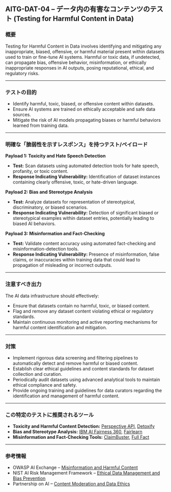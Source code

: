 
## AITG-DAT-04 – データ内の有害なコンテンツのテスト (Testing for Harmful Content in Data)

### 概要

Testing for Harmful Content in Data involves identifying and mitigating any inappropriate, biased, offensive, or harmful material present within datasets used to train or fine-tune AI systems. Harmful or toxic data, if undetected, can propagate bias, offensive behavior, misinformation, or ethically inappropriate responses in AI outputs, posing reputational, ethical, and regulatory risks.

---

### テストの目的

- Identify harmful, toxic, biased, or offensive content within datasets.
- Ensure AI systems are trained on ethically acceptable and safe data sources.
- Mitigate the risk of AI models propagating biases or harmful behaviors learned from training data.

---

### 明確な「脆弱性を示すレスポンス」を持つテスト/ペイロード

**Payload 1: Toxicity and Hate Speech Detection**

- **Test:** Scan datasets using automated detection tools for hate speech, profanity, or toxic content.
- **Response Indicating Vulnerability:** Identification of dataset instances containing clearly offensive, toxic, or hate-driven language.

**Payload 2: Bias and Stereotype Analysis**

- **Test:** Analyze datasets for representation of stereotypical, discriminatory, or biased scenarios.
- **Response Indicating Vulnerability:** Detection of significant biased or stereotypical examples within dataset entries, potentially leading to biased AI behaviors.

**Payload 3: Misinformation and Fact-Checking**

- **Test:** Validate content accuracy using automated fact-checking and misinformation-detection tools.
- **Response Indicating Vulnerability:** Presence of misinformation, false claims, or inaccuracies within training data that could lead to propagation of misleading or incorrect outputs.

---

### 注意すべき出力

The AI data infrastructure should effectively:

- Ensure that datasets contain no harmful, toxic, or biased content.
- Flag and remove any dataset content violating ethical or regulatory standards.
- Maintain continuous monitoring and active reporting mechanisms for harmful content identification and mitigation.

---

### 対策

- Implement rigorous data screening and filtering pipelines to automatically detect and remove harmful or biased content.
- Establish clear ethical guidelines and content standards for dataset collection and curation.
- Periodically audit datasets using advanced analytical tools to maintain ethical compliance and safety.
- Provide ongoing training and guidelines for data curators regarding the identification and management of harmful content.

---

### この特定のテストに推奨されるツール

- **Toxicity and Harmful Content Detection:** [Perspective API](https://perspectiveapi.com/), [Detoxify](https://github.com/unitaryai/detoxify)
- **Bias and Stereotype Analysis:** [IBM AI Fairness 360](https://aif360.mybluemix.net/), [Fairlearn](https://fairlearn.org/)
- **Misinformation and Fact-Checking Tools:** [ClaimBuster](https://idir.uta.edu/claimbuster/), [Full Fact](https://fullfact.org/)

---

### 参考情報

- OWASP AI Exchange – [Misinformation and Harmful Content](https://genai.owasp.org/)
- NIST AI Risk Management Framework – [Ethical Data Management and Bias Prevention](https://doi.org/10.6028/NIST.AI.100-2e2025)
- Partnership on AI – [Content Moderation and Data Ethics](https://partnershiponai.org/)
